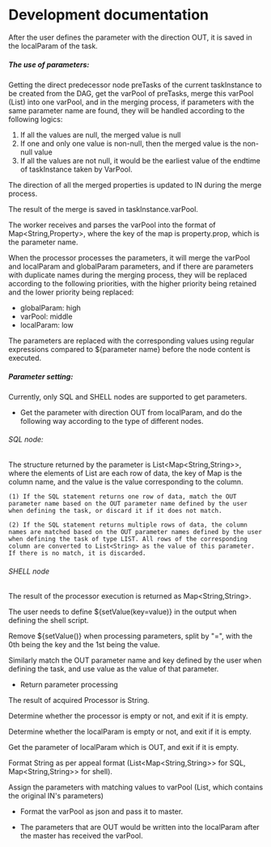 # Development documentation

After the user defines the parameter with the direction OUT, it is saved in the localParam of the task.

##### The use of parameters:

Getting the direct predecessor node preTasks of the current taskInstance to be created from the DAG, get the varPool of preTasks, merge this varPool (List) into one varPool, and in the merging process, if parameters with the same parameter name are found, they will be handled according to the following logics:

1. If all the values are null, the merged value is null
2. If one and only one value is non-null, then the merged value is the non-null value
3. If all the values are not null, it would be the earliest value of the endtime of taskInstance taken by VarPool.

The direction of all the merged properties is updated to IN during the merge process.

The result of the merge is saved in taskInstance.varPool.

The worker receives and parses the varPool into the format of Map<String,Property>, where the key of the map is property.prop, which is the parameter name.

When the processor processes the parameters, it will merge the varPool and localParam and globalParam parameters, and if there are parameters with duplicate names during the merging process, they will be replaced according to the following priorities, with the higher priority being retained and the lower priority being replaced:

- globalParam: high
- varPool: middle
- localParam: low

The parameters are replaced with the corresponding values using regular expressions compared to ${parameter name} before the node content is executed.

##### Parameter setting:

Currently, only SQL and SHELL nodes are supported to get parameters.

- Get the parameter with direction OUT from localParam, and do the following way according to the type of different nodes.

###### SQL node:

The structure returned by the parameter is List<Map<String,String>>, where the elements of List are each row of data, the key of Map is the column name, and the value is the value corresponding to the column.

    (1) If the SQL statement returns one row of data, match the OUT parameter name based on the OUT parameter name defined by the user when defining the task, or discard it if it does not match.
    
    (2) If the SQL statement returns multiple rows of data, the column names are matched based on the OUT parameter names defined by the user when defining the task of type LIST. All rows of the corresponding column are converted to List<String> as the value of this parameter. If there is no match, it is discarded.

###### SHELL node

The result of the processor execution is returned as Map<String,String>.

The user needs to define ${setValue(key=value)} in the output when defining the shell script.

Remove ${setValue()} when processing parameters, split by "=", with the 0th being the key and the 1st being the value.

Similarly match the OUT parameter name and key defined by the user when defining the task, and use value as the value of that parameter.

-    Return parameter processing

The result of acquired Processor is String.

Determine whether the processor is empty or not, and exit if it is empty.

Determine whether the localParam is empty or not, and exit if it is empty.

Get the parameter of localParam which is OUT, and exit if it is empty.

Format String as per appeal format (List<Map<String,String>> for SQL, Map<String,String>> for shell).

Assign the parameters with matching values to varPool (List, which contains the original IN's parameters)

-    Format the varPool as json and pass it to master.

-    The parameters that are OUT would be written into the localParam after the master has received the varPool.

     
